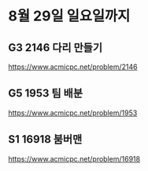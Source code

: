 # 8월 29일 일요일까지

## G3 2146 다리 만들기
https://www.acmicpc.net/problem/2146

## G5 1953 팀 배분  
https://www.acmicpc.net/problem/1953  

## S1 16918 붐버맨
https://www.acmicpc.net/problem/16918
